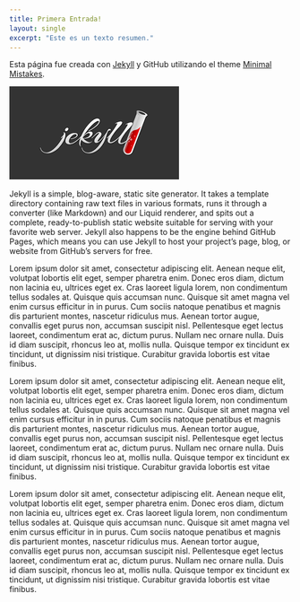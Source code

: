 ```yaml
---
title: Primera Entrada!
layout: single
excerpt: "Este es un texto resumen."
---
```



Esta página fue creada con [Jekyll](https://jekyllrb.com) y GitHub utilizando el theme [Minimal Mistakes](https://mmistakes.github.io).

![image-left](/images/jekyll-logo.png)


Jekyll is a simple, blog-aware, static site generator. It takes a template directory containing raw text files in various formats, runs it through a converter (like Markdown) and our Liquid renderer, and spits out a complete, ready-to-publish static website suitable for serving with your favorite web server. Jekyll also happens to be the engine behind GitHub Pages, which means you can use Jekyll to host your project’s page, blog, or website from GitHub’s servers for free.

Lorem ipsum dolor sit amet, consectetur adipiscing elit. Aenean neque elit, volutpat lobortis elit eget, semper pharetra enim. Donec eros diam, dictum non lacinia eu, ultrices eget ex. Cras laoreet ligula lorem, non condimentum tellus sodales at. Quisque quis accumsan nunc. Quisque sit amet magna vel enim cursus efficitur in in purus. Cum sociis natoque penatibus et magnis dis parturient montes, nascetur ridiculus mus. Aenean tortor augue, convallis eget purus non, accumsan suscipit nisl. Pellentesque eget lectus laoreet, condimentum erat ac, dictum purus. Nullam nec ornare nulla. Duis id diam suscipit, rhoncus leo at, mollis nulla. Quisque tempor ex tincidunt ex tincidunt, ut dignissim nisi tristique. Curabitur gravida lobortis est vitae finibus.

Lorem ipsum dolor sit amet, consectetur adipiscing elit. Aenean neque elit, volutpat lobortis elit eget, semper pharetra enim. Donec eros diam, dictum non lacinia eu, ultrices eget ex. Cras laoreet ligula lorem, non condimentum tellus sodales at. Quisque quis accumsan nunc. Quisque sit amet magna vel enim cursus efficitur in in purus. Cum sociis natoque penatibus et magnis dis parturient montes, nascetur ridiculus mus. Aenean tortor augue, convallis eget purus non, accumsan suscipit nisl. Pellentesque eget lectus laoreet, condimentum erat ac, dictum purus. Nullam nec ornare nulla. Duis id diam suscipit, rhoncus leo at, mollis nulla. Quisque tempor ex tincidunt ex tincidunt, ut dignissim nisi tristique. Curabitur gravida lobortis est vitae finibus.


Lorem ipsum dolor sit amet, consectetur adipiscing elit. Aenean neque elit, volutpat lobortis elit eget, semper pharetra enim. Donec eros diam, dictum non lacinia eu, ultrices eget ex. Cras laoreet ligula lorem, non condimentum tellus sodales at. Quisque quis accumsan nunc. Quisque sit amet magna vel enim cursus efficitur in in purus. Cum sociis natoque penatibus et magnis dis parturient montes, nascetur ridiculus mus. Aenean tortor augue, convallis eget purus non, accumsan suscipit nisl. Pellentesque eget lectus laoreet, condimentum erat ac, dictum purus. Nullam nec ornare nulla. Duis id diam suscipit, rhoncus leo at, mollis nulla. Quisque tempor ex tincidunt ex tincidunt, ut dignissim nisi tristique. Curabitur gravida lobortis est vitae finibus.










